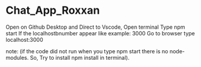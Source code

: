 # Chat_App_Roxxan
Open on Github Desktop and Direct to Vscode,
Open terminal
Type npm start
If the localhostbnumber appear like example: 3000
Go to browser type localhost:3000


note: (if the code did not run when you type npm start there is no node-modules. So, Try to install npm install in terminal).
